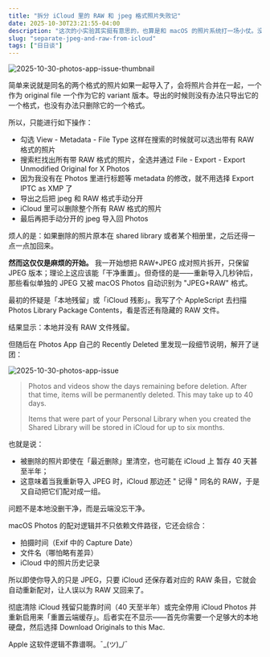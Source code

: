 ```yaml
---
title: "拆分 iCloud 里的 RAW 和 jpeg 格式照片失败记"
date: 2025-10-30T23:21:55-04:00
description: "这次的小实验其实挺有意思的，也算是和 macOS 的照片系统打一场小仗。没想到添加的时候容易，导出的时候却麻烦得紧。"
slug: "separate-jpeg-and-raw-from-icloud"
tags: ["日日谈"]
---
```


![2025-10-30-photos-app-issue-thumbnail](https://raw.githubusercontent.com/rexarski/oss/main/2025-10-30-photos-app-issue.jpeg)

简单来说就是同名的两个格式的照片如果一起导入了，会将照片合并在一起，一个作为 original file 一个作为它的 variant 版本。导出的时候则没有办法只导出它的一个格式，也没有办法只删除它的一个格式。

所以，只能进行如下操作：

- 勾选 View - Metadata - File Type 这样在搜索的时候就可以选出带有 RAW 格式的照片
- 搜索栏找出所有带 RAW 格式的照片，全选并通过 File - Export - Export Unmodified Original for X Photos
- 因为我没有在 Photos 里进行标题等 metadata 的修改，就不用选择 Export IPTC as XMP 了
- 导出之后把 jpeg 和 RAW 格式手动分开
- iCloud 里可以删除整个所有 RAW 格式的照片
- 最后再把手动分开的 jpeg 导入回 Photos

烦人的是：如果删除的照片原本在 shared library 或者某个相册里，之后还得一点一点加回来。

**然而这仅仅是麻烦的开始。** 我一开始想把 RAW+JPEG 成对照片拆开，只保留 JPEG 版本；理论上这应该能「干净重置」。但奇怪的是——重新导入几秒钟后，那些看似单独的 JPEG 又被 macOS Photos 自动识别为 "JPEG+RAW" 格式。

最初的怀疑是「本地残留」或「iCloud 残影」。我写了个 AppleScript 去扫描 Photos Library Package Contents，看是否还有隐藏的 RAW 文件。

结果显示：本地并没有 RAW 文件残留。

但随后在 Photos App 自己的 Recently Deleted 里发现一段细节说明，解开了谜团：

![2025-10-30-photos-app-issue](https://raw.githubusercontent.com/rexarski/oss/main/2025-10-30-photos-app-issue.png)

> Photos and videos show the days remaining before deletion. After that time, items will be permanently deleted. This may take up to 40 days.
>
> Items that were part of your Personal Library when you created the Shared Library will be stored in iCloud for up to six months.

也就是说：

- 被删除的照片即使在「最近删除」里清空，也可能在 iCloud 上 暂存 40 天甚至半年；
- 这意味着当我重新导入 JPEG 时，iCloud 那边还 " 记得 " 同名的 RAW，于是又自动把它们配对成一组。

问题不是本地没删干净，而是云端没忘干净。

macOS Photos 的配对逻辑并不只依赖文件路径，它还会综合：

- 拍摄时间（Exif 中的 Capture Date）
- 文件名（哪怕略有差异）
- iCloud 中的照片历史记录

所以即使你导入的只是 JPEG，只要 iCloud 还保存着对应的 RAW 条目，它就会自动重新配对，让人误以为 RAW 又回来了。

彻底清除 iCloud 残留只能靠时间（40 天至半年）或完全停用 iCloud Photos 并重新启用来「重置云端缓存」。后者实在不显示——首先你需要一个足够大的本地硬盘，然后选择 Download Originals to this Mac.

Apple 这软件逻辑不靠谱啊。¯\_(ツ)_/¯
